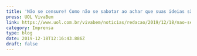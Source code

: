 ```yaml
---
title: 'Não se censure! Como não se sabotar ao achar que suas ideias são ruins'
press: UOL VivaBem
link: https://www.uol.com.br/vivabem/noticias/redacao/2019/12/18/nao-se-censure-como-nao-se-sabotar-ao-achar-que-suas-ideias-sao-ruins.htm
category: Imprensa
type: blog
date: 2019-12-18T12:16:43.886Z
draft: false
---
```

